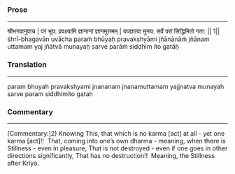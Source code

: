 ### Prose 
 --- 
श्रीभगवानुवाच |
परं भूय: प्रवक्ष्यामि ज्ञानानां ज्ञानमुत्तमम् |
यज्ज्ञात्वा मुनय: सर्वे परां सिद्धिमितो गता: || 1||
śhrī-bhagavān uvācha
paraṁ bhūyaḥ pravakṣhyāmi jñānānāṁ jñānam uttamam
yaj jñātvā munayaḥ sarve parāṁ siddhim ito gatāḥ

### Translation 
 --- 
param bhuyah pravakshyami jnananam jnanamuttamam yajjnatva munayah sarve param siddhimito gatah

### Commentary 
 --- 
[Commentary:]2) Knowing This, that which is no karma [act] at all - yet one karma [act]!!  That, coming into one’s own dharma - meaning, when there is Stillness - even in pleasure, That is not destroyed - even if one goes in other directions significantly, That has no destruction!!  Meaning, the Stillness after Kriya.